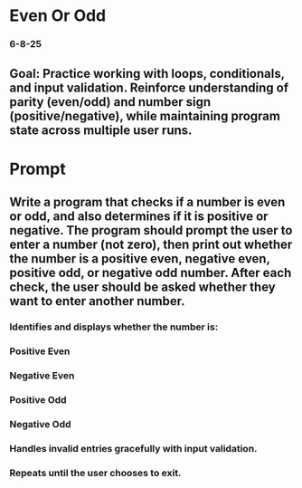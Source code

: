 # Even Or Odd

### 6-8-25

## Goal: Practice working with loops, conditionals, and input validation. Reinforce understanding of parity (even/odd) and number sign (positive/negative), while maintaining program state across multiple user runs.

# Prompt

## Write a program that checks if a number is even or odd, and also determines if it is positive or negative. The program should prompt the user to enter a number (not zero), then print out whether the number is a positive even, negative even, positive odd, or negative odd number. After each check, the user should be asked whether they want to enter another number.

### Identifies and displays whether the number is:
### Positive Even
### Negative Even
### Positive Odd
### Negative Odd

### Handles invalid entries gracefully with input validation.

### Repeats until the user chooses to exit.
